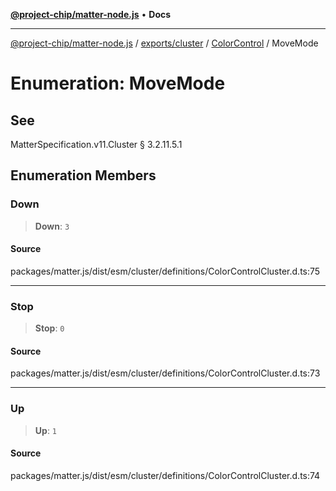 [**@project-chip/matter-node.js**](../../../../../README.md) • **Docs**

***

[@project-chip/matter-node.js](../../../../../modules.md) / [exports/cluster](../../../README.md) / [ColorControl](../README.md) / MoveMode

# Enumeration: MoveMode

## See

MatterSpecification.v11.Cluster § 3.2.11.5.1

## Enumeration Members

### Down

> **Down**: `3`

#### Source

packages/matter.js/dist/esm/cluster/definitions/ColorControlCluster.d.ts:75

***

### Stop

> **Stop**: `0`

#### Source

packages/matter.js/dist/esm/cluster/definitions/ColorControlCluster.d.ts:73

***

### Up

> **Up**: `1`

#### Source

packages/matter.js/dist/esm/cluster/definitions/ColorControlCluster.d.ts:74
